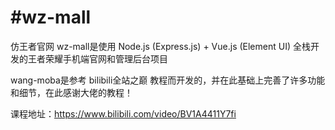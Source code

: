 # #wz-mall
仿王者官网
wz-mall是使用 Node.js (Express.js) + Vue.js (Element UI) 全栈开发的王者荣耀手机端官网和管理后台项目

wang-moba是参考 bilibili全站之巅 教程而开发的，并在此基础上完善了许多功能和细节，在此感谢大佬的教程！

课程地址：https://www.bilibili.com/video/BV1A4411Y7fi
